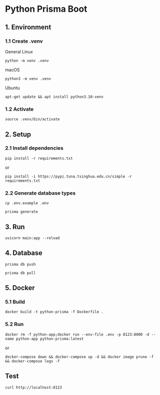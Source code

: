 # Python Prisma Boot

## 1. Environment
### 1.1 Create .venv
General Linux 
```shell
python -m venv .venv
```

macOS
```shell
python3 -m venv .venv
```

Ubuntu
```
apt-get update && apt install python3.10-venv
```
### 1.2 Activate
```shell
source .venv/bin/activate
```

## 2. Setup
### 2.1 Install dependencies
```shell
pip install -r requirements.txt
```

or

```shell
pip install -i https://pypi.tuna.tsinghua.edu.cn/simple -r requirements.txt
```

### 2.2 Generate database types
```shell
cp .env.example .env
```

```shell
prisma generate
```

## 3. Run
```shell
uvicorn main:app --reload
```

## 4. Database
```shell
prisma db push
```

```shell
prisma db pull
```

## 5. Docker
### 5.1 Build
```shell
docker build -t python-prisma -f Dockerfile .
```

### 5.2 Run
```shell
docker rm -f python-app;docker run --env-file .env -p 8123:8000 -d --name python-app python-prisma:latest
```
or

```shell
docker-compose down && docker-compose up -d && docker image prune -f && docker-compose logs -f
```

## Test
```shell
curl http://localhost:8123
```
